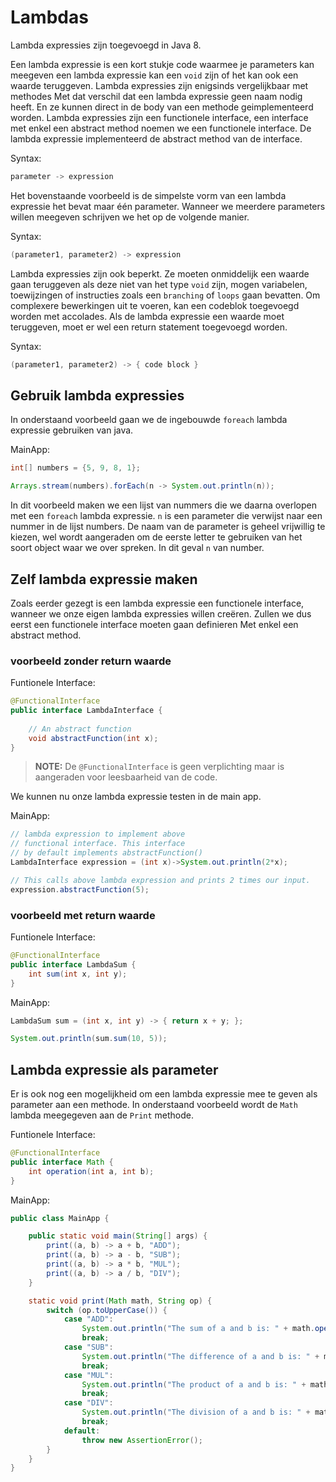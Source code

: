 # Lambdas

Lambda expressies zijn toegevoegd in Java 8.

Een lambda expressie is een kort stukje code waarmee je parameters kan meegeven een lambda expressie kan een `void` zijn of het kan ook een waarde teruggeven.
Lambda expressies zijn enigsinds vergelijkbaar met methodes Met dat verschil dat een lambda expressie geen naam nodig heeft. En ze kunnen direct in de body van een methode geimplementeerd worden. Lambda expressies zijn een functionele interface, een interface met enkel een abstract method noemen we een functionele interface. De lambda expressie implementeerd de abstract method van de interface.

Syntax:
```java
parameter -> expression
```

Het bovenstaande voorbeeld is de simpelste vorm van een lambda expressie het bevat maar één parameter.
Wanneer we meerdere parameters willen meegeven schrijven we het op de volgende manier.

Syntax:
```java
(parameter1, parameter2) -> expression
```

Lambda expressies zijn ook beperkt. Ze moeten onmiddelijk een waarde gaan teruggeven als deze niet van het type `void` zijn, mogen variabelen, toewijzingen of instructies zoals een `branching` of `loops` gaan bevatten. Om complexere bewerkingen uit te voeren, kan een codeblok toegevoegd worden met accolades. Als de lambda expressie een waarde moet teruggeven, moet er wel een return statement toegevoegd worden.

Syntax:
```java
(parameter1, parameter2) -> { code block }
```

<div style='page-break-after: always;'></div>

## Gebruik lambda expressies
In onderstaand voorbeeld gaan we de ingebouwde `foreach` lambda expressie gebruiken van java.

MainApp:
```java
int[] numbers = {5, 9, 8, 1};

Arrays.stream(numbers).forEach(n -> System.out.println(n));
```

In dit voorbeeld maken we een lijst van nummers die we daarna overlopen met een `foreach` lambda expressie.
`n` is een parameter die verwijst naar een nummer in de lijst numbers. De naam van de parameter is geheel vrijwillig te kiezen, wel wordt aangeraden om de eerste letter te gebruiken van het soort object waar we over spreken. In dit geval `n` van number.

## Zelf lambda expressie maken
Zoals eerder gezegt is een lambda expressie een functionele interface, wanneer we onze eigen lambda expressies willen creëren. Zullen we dus eerst een functionele interface moeten gaan definieren Met enkel een abstract method.

### voorbeeld zonder return waarde

Funtionele Interface:
```java
@FunctionalInterface
public interface LambdaInterface {
    
    // An abstract function
    void abstractFunction(int x);
}
```

> **NOTE:** De `@FunctionalInterface` is geen verplichting maar is aangeraden voor leesbaarheid van de code.

<div style='page-break-after: always;'></div>

We kunnen nu onze lambda expressie testen in de main app.

MainApp:
```java
// lambda expression to implement above
// functional interface. This interface
// by default implements abstractFunction()
LambdaInterface expression = (int x)->System.out.println(2*x);

// This calls above lambda expression and prints 2 times our input.
expression.abstractFunction(5);
```

### voorbeeld met return waarde

Funtionele Interface:
```java
@FunctionalInterface
public interface LambdaSum {
    int sum(int x, int y);
}
```

MainApp:
```java
LambdaSum sum = (int x, int y) -> { return x + y; };

System.out.println(sum.sum(10, 5));
```

<div style='page-break-after: always;'></div>

## Lambda expressie als parameter

Er is ook nog een mogelijkheid om een lambda expressie mee te geven als parameter aan een methode. In onderstaand voorbeeld wordt de `Math` lambda meegegeven aan de `Print` methode.

Funtionele Interface:
```java
@FunctionalInterface
public interface Math {
    int operation(int a, int b);
}
```

MainApp:
```java
public class MainApp {

    public static void main(String[] args) {
        print((a, b) -> a + b, "ADD");
        print((a, b) -> a - b, "SUB");
        print((a, b) -> a * b, "MUL");
        print((a, b) -> a / b, "DIV");
    }

    static void print(Math math, String op) {
        switch (op.toUpperCase()) {
            case "ADD":
                System.out.println("The sum of a and b is: " + math.operation(40, 20));
                break;
            case "SUB":
                System.out.println("The difference of a and b is: " + math.operation(40, 20));
                break;
            case "MUL":
                System.out.println("The product of a and b is: " + math.operation(40, 20));
                break;
            case "DIV":
                System.out.println("The division of a and b is: " + math.operation(40, 20));
                break;
            default:
                throw new AssertionError();
        }
    }
}
```

